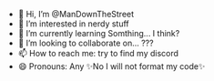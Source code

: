 - 👋 Hi, I’m @ManDownTheStreet
- 👀 I’m interested in nerdy stuff
- 🌱 I’m currently learning Somthing... I think?
- 💞️ I’m looking to collaborate on... ???
- 📫 How to reach me: try to find my discord
- 😄 Pronouns: Any
✨No I will not format my code✨
<!---
ManDownTheStreet/ManDownTheStreet is a ✨ special ✨ repository because its `README.md` (this file) appears on your GitHub profile.
You can click the Preview link to take a look at your changes.
--->
